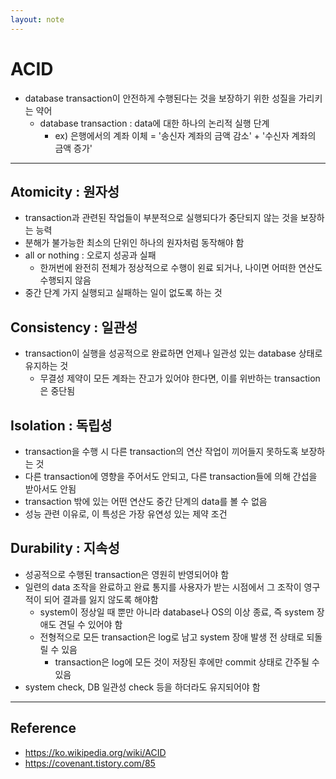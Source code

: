 ```yaml
---
layout: note
---
```


# ACID

- database transaction이 안전하게 수행된다는 것을 보장하기 위한 성질을 가리키는 약어
    - database transaction : data에 대한 하나의 논리적 실행 단계
        - ex) 은행에서의 계좌 이체 = '송신자 계좌의 금액 감소' + '수신자 계좌의 금액 증가'

---

## Atomicity : 원자성

- transaction과 관련된 작업들이 부분적으로 실행되다가 중단되지 않는 것을 보장하는 능력
- 분해가 불가능한 최소의 단위인 하나의 원자처럼 동작해야 함
- all or nothing : 오로지 성공과 실패
    - 한꺼번에 완전히 전체가 정상적으로 수행이 왼료 되거나, 나이면 어떠한 연산도 수행되지 않음
- 중간 단계 가지 실행되고 실패하는 일이 없도록 하는 것

## Consistency : 일관성

- transaction이 실행을 성공적으로 완료하면 언제나 일관성 있는 database 상태로 유지하는 것
    - 무결성 제약이 모든 계좌는 잔고가 있어야 한다면, 이를 위반하는 transaction은 중단됨

## Isolation : 독립성

- transaction을 수행 시 다른 transaction의 연산 작업이 끼어들지 못하도혹 보장하는 것
- 다른 transaction에 영향을 주어서도 안되고, 다른 transaction들에 의해 간섭을 받아서도 안됨
- transaction 밖에 있는 어떤 연산도 중간 단계의 data를 볼 수 없음
- 성능 관련 이유로, 이 특성은 가장 유연성 있는 제약 조건

## Durability : 지속성

- 성공적으로 수행된 transaction은 영원히 반영되어야 함
- 일련의 data 조작을 완료하고 완료 통지를 사용자가 받는 시점에서 그 조작이 영구적이 되어 결과를 잃지 않도록 해야함
    - system이 정상일 때 뿐만 아니라 database나 OS의 이상 종료, 즉 system 장애도 견딜 수 있어야 함
    - 전형적으로 모든 transaction은 log로 남고 system 장애 발생 전 상태로 되돌릴 수 있음
        - transaction은 log에 모든 것이 저장된 후에만 commit 상태로 간주될 수 있음
- system check, DB 일관성 check 등을 하더라도 유지되어야 함

---

## Reference

- https://ko.wikipedia.org/wiki/ACID
- https://covenant.tistory.com/85

